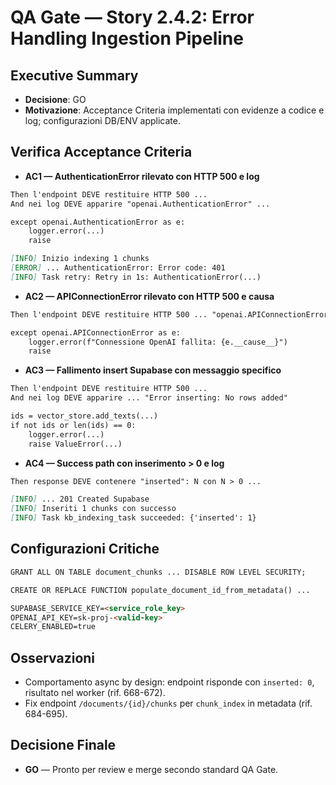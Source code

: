 # QA Gate — Story 2.4.2: Error Handling Ingestion Pipeline

## Executive Summary
- **Decisione**: GO
- **Motivazione**: Acceptance Criteria implementati con evidenze a codice e log; configurazioni DB/ENV applicate.

## Verifica Acceptance Criteria

- **AC1 — AuthenticationError rilevato con HTTP 500 e log**
```130:148:docs/stories/2.4.2-error-handling-ingestion-pipeline.md
Then l'endpoint DEVE restituire HTTP 500 ...
And nei log DEVE apparire "openai.AuthenticationError" ...
```
```79:92:docs/stories/2.4.2-error-handling-ingestion-pipeline.md
except openai.AuthenticationError as e:
    logger.error(...)
    raise
```
```654:659:docs/stories/2.4.2-error-handling-ingestion-pipeline.md
[INFO] Inizio indexing 1 chunks
[ERROR] ... AuthenticationError: Error code: 401
[INFO] Task retry: Retry in 1s: AuthenticationError(...)
```

- **AC2 — APIConnectionError rilevato con HTTP 500 e causa**
```150:156:docs/stories/2.4.2-error-handling-ingestion-pipeline.md
Then l'endpoint DEVE restituire HTTP 500 ... "openai.APIConnectionError" ...
```
```84:86:docs/stories/2.4.2-error-handling-ingestion-pipeline.md
except openai.APIConnectionError as e:
    logger.error(f"Connessione OpenAI fallita: {e.__cause__}")
    raise
```

- **AC3 — Fallimento insert Supabase con messaggio specifico**
```158:169:docs/stories/2.4.2-error-handling-ingestion-pipeline.md
Then l'endpoint DEVE restituire HTTP 500 ...
And nei log DEVE apparire ... "Error inserting: No rows added"
```
```279:291:docs/stories/2.4.2-error-handling-ingestion-pipeline.md
ids = vector_store.add_texts(...)
if not ids or len(ids) == 0:
    logger.error(...)
    raise ValueError(...)
```

- **AC4 — Success path con inserimento > 0 e log**
```171:185:docs/stories/2.4.2-error-handling-ingestion-pipeline.md
Then response DEVE contenere "inserted": N con N > 0 ...
```
```754:759:docs/stories/2.4.2-error-handling-ingestion-pipeline.md
[INFO] ... 201 Created Supabase
[INFO] Inseriti 1 chunks con successo
[INFO] Task kb_indexing_task succeeded: {'inserted': 1}
```

## Configurazioni Critiche
```520:541:docs/stories/2.4.2-error-handling-ingestion-pipeline.md
GRANT ALL ON TABLE document_chunks ... DISABLE ROW LEVEL SECURITY;
```
```545:563:docs/stories/2.4.2-error-handling-ingestion-pipeline.md
CREATE OR REPLACE FUNCTION populate_document_id_from_metadata() ...
```
```574:589:docs/stories/2.4.2-error-handling-ingestion-pipeline.md
SUPABASE_SERVICE_KEY=<service_role_key>
OPENAI_API_KEY=sk-proj-<valid-key>
CELERY_ENABLED=true
```

## Osservazioni
- Comportamento async by design: endpoint risponde con `inserted: 0`, risultato nel worker (rif. 668-672).
- Fix endpoint `/documents/{id}/chunks` per `chunk_index` in metadata (rif. 684-695).

## Decisione Finale
- **GO** — Pronto per review e merge secondo standard QA Gate.
